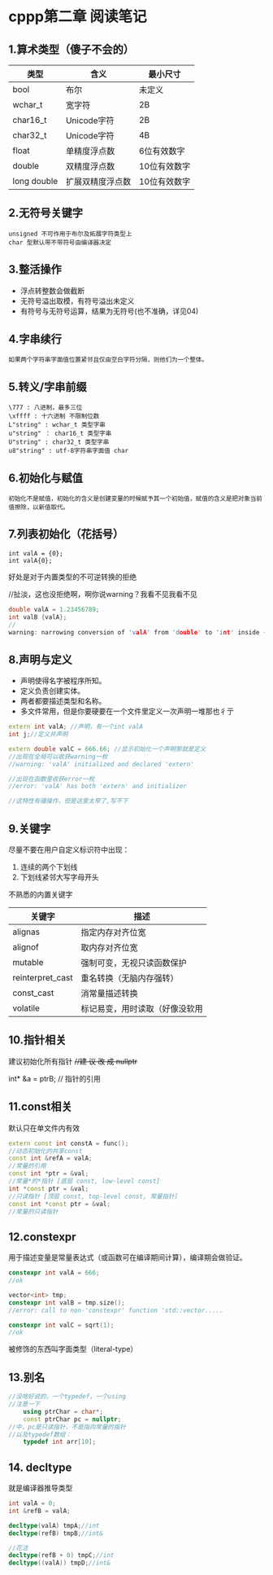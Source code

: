 # cppp第二章 阅读笔记

## 1.算术类型（傻子不会的）
 类型 | 含义 | 最小尺寸 
-|-|-
bool|布尔|未定义
wchar_t|宽字符|2B
char16_t|Unicode字符|2B
char32_t|Unicode字符|4B
float|单精度浮点数|6位有效数字
double|双精度浮点数|10位有效数字
long double|扩展双精度浮点数|10位有效数字

## 2.无符号关键字
    unsigned 不可作用于布尔及拓展字符类型上
    char 型默认带不带符号由编译器决定

## 3.整活操作
* 浮点转整数会做截断
* 无符号溢出取模，有符号溢出未定义
* 有符号与无符号运算，结果为无符号(也不准确，详见04)

## 4.字串续行
    如果两个字符串字面值位置紧邻且仅由空白字符分隔，则他们为一个整体。

## 5.转义/字串前缀
    \777 : 八进制，最多三位
    \xffff : 十六进制 不限制位数
    L"string" : wchar_t 类型字串
    u"string" ： char16_t 类型字串
    U"string" : char32_t 类型字串
    u8"string" : utf-8字符串字面值 char

## 6.初始化与赋值
    初始化不是赋值，初始化的含义是创建变量的时候赋予其一个初始值，赋值的含义是把对象当前值擦除，以新值取代。 

## 7.列表初始化（花括号）
```
int valA = {0};
int valA{0};
```
好处是对于内置类型的不可逆转换的拒绝

//扯淡，这也没拒绝啊，啊你说warning？我看不见我看不见
``` cpp
double valA = 1.23456789;
int valB {valA};
//
warning: narrowing conversion of 'valA' from 'double' to 'int' inside { } [-Wnarrowing]|
```
## 8.声明与定义
* 声明使得名字被程序所知。
* 定义负责创建实体。
* 两者都要描述类型和名称。
* 多文件常用，但是你要硬要在一个文件里定义一次声明一堆那也彳亍

``` cpp
extern int valA; //声明，有一个int valA
int j;//定义并声明

extern double valC = 666.66; //显示初始化一个声明那就是定义
//出现在全局可以收获warning一枚
//warning: 'valA' initialized and declared 'extern'

//出现在函数里收获error一枚
//error: 'valA' has both 'extern' and initializer

//这特性有骚操作，但是这里太窄了,写不下
```

## 9.关键字
尽量不要在用户自定义标识符中出现：
1. 连续的两个下划线
2. 下划线紧邻大写字母开头

不熟悉的内置关键字

关键字 | 描述
-|-
alignas|指定内存对齐位宽
alignof|取内存对齐位宽
mutable|强制可变，无视只读函数保护
reinterpret_cast|重名转换（无脑内存强转）
const_cast|消常量描述转换
volatile|标记易变，用时读取（好像没软用


## 10.指针相关
建议初始化所有指针
<s>//建 议 改 成 nullptr</s>

 int* &a = ptrB; // 指针的引用

 ## 11.const相关
默认只在单文件内有效

``` cpp
extern const int constA = func();
//动态初始化的共享const
const int &refA = valA;
//常量的引用
const int *ptr = &val;
//常量*的*指针 [底层 const, low-level const]
int *const ptr = &val;
//只读指针 [顶层 const, top-level const, 常量指针]
const int *const ptr = &val;
//常量的只读指针

```

## 12.constexpr
用于描述变量是常量表达式（或函数可在编译期间计算），编译期会做验证。

``` cpp
constexpr int valA = 666;
//ok

vector<int> tmp;
constexpr int valB = tmp.size();
//error: call to non-'constexpr' function 'std::vector.....

constexpr int valC = sqrt(1);
//ok

```

被修饰的东西叫字面类型（literal-type）

## 13.别名

``` cpp
//没啥好说的，一个typedef，一个using
//注意一下
    using ptrChar = char*;
    const ptrChar pc = nullptr;
//中，pc是只读指针，不是指向常量的指针
//以及typedef数组：
    typedef int arr[10];
```

## 14. decltype
就是编译器推导类型
``` cpp
int valA = 0;
int &refB = valA;

decltype(valA) tmpA;//int
decltype(refB) tmpB;//int&

//花活
decltype(refB + 0) tmpC;//int
decltype((valA)) tmpD;//int&

```
